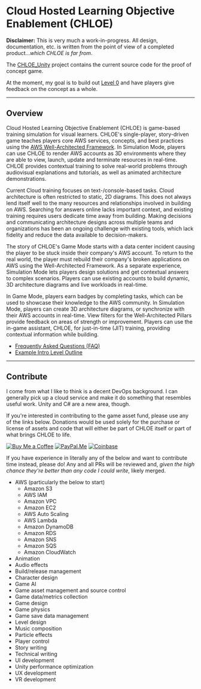 # Cloud Hosted Learning Objective Enablement (CHLOE)

**Disclaimer:** This is very much a work-in-progress. All design, documentation, etc. is written from the point of view of a completed product...*which CHLOE is far from*.

The [CHLOE_Unity](./CHLOE_Unity) project contains the current source code for the proof of concept game.

At the moment, my goal is to build out [Level 0](./Documentation/Design/Levels/Level_00_S3.md) and have players give feedback on the concept as a whole.

___

## Overview

Cloud Hosted Learning Objective Enablement (CHLOE) is game-based training simulation for visual learners. CHLOE's single-player, story-driven game teaches players core AWS services, concepts, and best practices using the [AWS Well-Architected Framework](https://aws.amazon.com/architecture/well-architected/). In Simulation Mode, players can use CHLOE to render AWS accounts as 3D environments where they are able to view, launch, update and terminate resources in real-time. CHLOE provides contextual training to solve real-world problems through audiovisual explanations and tutorials, as well as animated architecture demonstrations.

Current Cloud training focuses on text-/console-based tasks. Cloud architecture is often restricted to static, 2D diagrams. This does not always lend itself well to the many resources and relationships involved in building on AWS. Searching for answers online lacks important context, and existing training requires users dedicate time away from building. Making decisions and communicating architecture designs across multiple teams and organizations has been an ongoing challenge with existing tools, which lack fidelity and reduce the data available to decision-makers.

The story of CHLOE's Game Mode starts with a data center incident causing the player to be stuck inside their company's AWS account. To return to the real world, the player must rebuild their company's broken applications on AWS using the Well-Architected Framework. As a separate experience, Simulation Mode lets players design solutions and get contextual answers to complex scenarios. Players can use existing accounts to build dynamic, 3D architecture diagrams and live workloads in real-time.

In Game Mode, players earn badges by completing tasks, which can be used to showcase their knowledge to the AWS community. In Simulation Mode, players can create 3D architecture diagrams, or synchronize with their AWS accounts in real-time. View filters for the Well-Architected Pillars provide feedback on areas of strength or improvement. Players can use the in-game assistant, CHLOE, for just-in-time (JIT) training, providing contextual information while building.

- [Frequently Asked Questions (FAQ)](./Documentation/FAQ.md)
- [Example Intro Level Outline](./Documentation/Design/Intro_Level_Outline.md)

___

## Contribute

I come from what I like to think is a decent DevOps background. I can generally pick up a cloud service and make it do something that resembles useful work. Unity and C# are a new area, though.

If you're interested in contributing to the game asset fund, please use any of the links below. Donations would be used solely for the purchase or license of assets and code that will either be part of CHLOE itself or part of what brings CHLOE to life.

[![Buy Me a Coffee](https://img.shields.io/badge/buymeacoffee-ncalteen-orange)](https://www.buymeacoffee.com/ncalteen)
[![PayPal.Me](https://img.shields.io/badge/paypal-ncalteen-blue)](https://paypal.me/ncalteen)
[![Coinbase](https://img.shields.io/badge/coinbase-0x5b340de3738613c94e2f624e2c30db5627fa4cc8-red)](0x5b340de3738613c94e2f624e2c30db5627fa4cc8)

If you have experience in literally any of the below and want to contribute time instead, please do! Any and all PRs will be reviewed and, *given the high chance they're better than any code I could write*, likely merged.

- AWS (particularly the below to start)
  - Amazon S3
  - AWS IAM
  - Amazon VPC
  - Amazon EC2
  - AWS Auto Scaling
  - AWS Lambda
  - Amazon DynamoDB
  - Amazon RDS
  - Amazon SNS
  - Amazon SQS
  - Amazon CloudWatch
- Animation
- Audio effects
- Build/release management
- Character design
- Game AI
- Game asset management and source control
- Game data/metrics collection
- Game design
- Game physics
- Game save data management
- Level design
- Music composition
- Particle effects
- Player control
- Story writing
- Technical writing
- UI development
- Unity performance optimization
- UX development
- VR development
